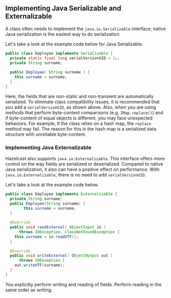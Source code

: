 



## Implementing Java Serializable and Externalizable

A class often needs to implement the `java.io.Serializable` interface; native Java serialization is the easiest way to do serialization.

Let's take a look at the example code below for Java Serializable.

```java
public class Employee implements Serializable { 
  private static final long serialVersionUID = 1L;
  private String surname;
  
  public Employee( String surname ) { 
    this.surname = surname;
  } 
}
```

Here, the fields that are non-static and non-transient are automatically serialized. To eliminate class compatibility issues, it is recommended that you add a `serialVersionUID`, as shown above. Also, when you are using methods that perform byte-content comparisons (e.g. `IMap.replace()`) and if byte-content of equal objects is different, you may face unexpected behaviors. For example, if the class relies on a hash map, the `replace` method may fail. The reason for this is the hash map is a serialized data structure with unreliable byte-content.

### Implementing Java Externalizable

Hazelcast also supports `java.io.Externalizable`. This interface offers more control on the way fields are serialized or deserialized. Compared to native Java serialization, it also can have a positive effect on performance. With `java.io.Externalizable`, there is no need to add `serialVersionUID`.

Let's take a look at the example code below.

```java
public class Employee implements Externalizable { 
  private String surname;
  public Employee(String surname) { 
        this.surname = surname;
  }
  
  @Override
  public void readExternal( ObjectInput in )
      throws IOException, ClassNotFoundException {
    this.surname = in.readUTF();
  }
    
  @Override
  public void writeExternal( ObjectOutput out )
      throws IOException {
    out.writeUTF(surname); 
  }
}
```

You explicitly perform writing and reading of fields. Perform reading in the same order as writing.

